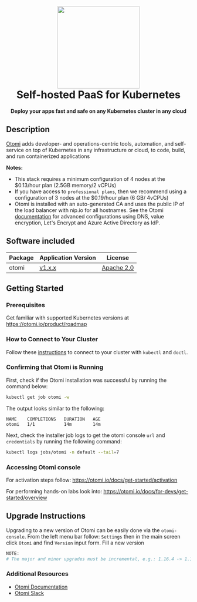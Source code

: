 <h1 align="center">
  <img src="https://otomi.io/img/otomi-logo.svg" width="224px"/><br/>
  Self-hosted PaaS for Kubernetes
</h1>
<p align="center"><b>Deploy your apps fast and safe on any Kubernetes cluster in any cloud</b></p>

## Description

[Otomi](https://github.com/redkubes/otomi-core) adds developer- and operations-centric tools, automation, and self-service on top of Kubernetes in any infrastructure or cloud, to code, build, and run containerized applications 


**Notes:**

- This stack requires a minimum configuration of 4 nodes at the $0.13/hour plan (2.5GB memory/2 vCPUs)
- If you have access to `professional plans`, then we recommend using a configuration of 3 nodes at the $0.19/hour plan (6 GB/ 4vCPUs)
- Otomi is installed with an auto-generated CA and uses the public IP of the load balancer with nip.io for all hostnames. See the Otomi [documentation](https://otomi.io/docs/installation/optional) for advanced configurations using DNS, value encryption, Let's Encrypt and Azure Active Directory as IdP.

## Software included

| Package               | Application Version   |License                                                                                    |
| ---| ---- | ------------- |
| otomi | [v1.x.x](https://github.com/redkubes/otomi-core/releases/) | [Apache 2.0](https://github.com/redkubes/otomi-core/blob/main/LICENSE) |

## Getting Started

### Prerequisites
Get familiar with supported Kubernetes versions at https://otomi.io/product/roadmap

### How to Connect to Your Cluster

Follow these [instructions](https://www.digitalocean.com/docs/kubernetes/how-to/connect-to-cluster/) to connect to your cluster with `kubectl` and `doctl`.

### Confirming that Otomi is Running

First, check if the Otomi installation was successful by running the command below:

```bash
kubectl get job otomi -w
```

The output looks similar to the following:

```text
NAME    COMPLETIONS   DURATION   AGE
otomi   1/1           14m        14m
```
  
Next, check the installer job logs to get the otomi console `url` and `credentials` by running the following command:

```bash
kubectl logs jobs/otomi -n default --tail=7
```
### Accessing Otomi console

For activation steps follow: https://otomi.io/docs/get-started/activation

For performing hands-on labs look into: https://otomi.io/docs/for-devs/get-started/overview

## Upgrade Instructions

Upgrading to a new version of Otomi can be easily done via the `otomi-console`. 
From the left menu bar follow: `Settings` then in the main screen click `Otomi` and find `Version` input form. Fill a new version


```bash
NOTE:
# The major and minor upgrades must be incremental, e.g.: 1.16.4 -> 1.17.0
```

### Additional Resources

- [Otomi Documentation](https://otomi.io/docs/get-started/installation)
- [Otomi Slack](https://otomi.slack.com/ssb/redirect#/shared-invite/email)

